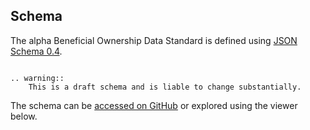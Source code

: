 ## Schema

The alpha Beneficial Ownership Data Standard is defined using [JSON Schema 0.4](http://json-schema.org/). 

```eval_rst 

.. warning:: 
    This is a draft schema and is liable to change substantially. 

```

The schema can be [accessed on GitHub](https://github.com/openownership/data-standard/tree/master/schema) or explored using the viewer below.


<script src="_static/docson/widget.js" data-schema="../beneficial-ownership-statements.json"></script>
